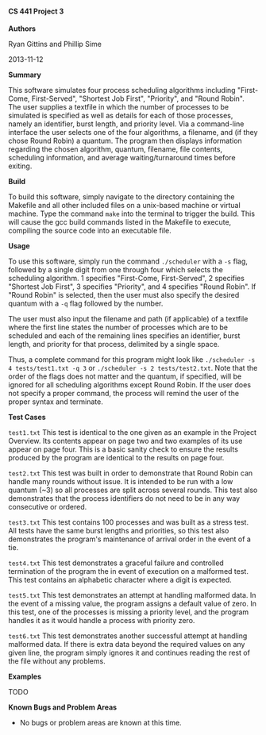 #### CS 441 Project 3 ####

__Authors__

Ryan Gittins and Phillip Sime

2013-11-12

__Summary__

This software simulates four process scheduling algorithms including "First-Come, First-Served", "Shortest Job First", "Priority", and "Round Robin".  The user supplies a textfile in which the number of processes to be simulated is specified as well as details for each of those processes, namely an identifier, burst length, and priority level.  Via a command-line interface the user selects one of the four algorithms, a filename, and (if they chose Round Robin) a quantum.  The program then displays information regarding the chosen algorithm, quantum, filename, file contents, scheduling information, and average waiting/turnaround times before exiting.

__Build__

To build this software, simply navigate to the directory containing the Makefile and all other included files on a unix-based machine or virtual machine. Type the command `make` into the terminal to trigger the build. This will cause the gcc build commands listed in the Makefile to execute, compiling the source code into an executable file.

__Usage__

To use this software, simply run the command `./scheduler` with a `-s` flag, followed by a single digit from one through four which selects the scheduling algorithm.  1 specifies "First-Come, First-Served", 2 specifies "Shortest Job First", 3 specifies "Priority", and 4 specifies "Round Robin".  If "Round Robin" is selected, then the user must also specify the desired quantum with a `-q` flag followed by the number.

The user must also input the filename and path (if applicable) of a textfile where the first line states the number of processes which are to be scheduled and each of the remaining lines specifies an identifier, burst length, and priority for that process, delimited by a single space.

Thus, a complete command for this program might look like `./scheduler -s 4 tests/test1.txt -q 3` or `./scheduler -s 2 tests/test2.txt`.  Note that the order of the flags does not matter and the quantum, if specified, will be ignored for all scheduling algorithms except Round Robin.  If the user does not specify a proper command, the process will remind the user of the proper syntax and terminate.

__Test Cases__

`test1.txt`  This test is identical to the one given as an example in the Project Overview.  Its contents appear on page two and two examples of its use appear on page four.  This is a basic sanity check to ensure the results produced by the program are identical to the results on page four.

`test2.txt`  This test was built in order to demonstrate that Round Robin can handle many rounds without issue.  It is intended to be run with a low quantum (~3) so all processes are split across several rounds.  This test also demonstrates that the process identifiers do not need to be in any way consecutive or ordered.

`test3.txt`  This test contains 100 processes and was built as a stress test.  All tests have the same burst lengths and priorities, so this test also demonstrates the program's maintenance of arrival order in the event of a tie.

`test4.txt`  This test demonstrates a graceful failure and controlled termination of the program the in event of execution on a malformed test.  This test contains an alphabetic character where a digit is expected.

`test5.txt`  This test demonstrates an attempt at handling malformed data.  In the event of a missing value, the program assigns a default value of zero.  In this test, one of the processes is missing a priority level, and the program handles it as it would handle a process with priority zero.

`test6.txt`  This test demonstrates another successful attempt at handling malformed data.  If there is extra data beyond the required values on any given line, the program simply ignores it and continues reading the rest of the file without any problems.

__Examples__

TODO

__Known Bugs and Problem Areas__
* No bugs or problem areas are known at this time.


